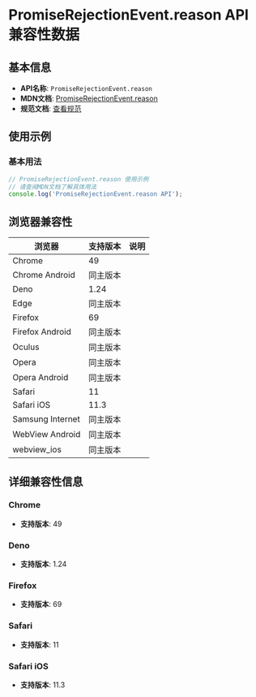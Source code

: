# PromiseRejectionEvent.reason API 兼容性数据

## 基本信息

- **API名称**: `PromiseRejectionEvent.reason`
- **MDN文档**: [PromiseRejectionEvent.reason](https://developer.mozilla.org/docs/Web/API/PromiseRejectionEvent/reason)
- **规范文档**: [查看规范](https://html.spec.whatwg.org/multipage/webappapis.html#dom-promiserejectionevent-reason)

## 使用示例

### 基本用法

```javascript
// PromiseRejectionEvent.reason 使用示例
// 请查阅MDN文档了解具体用法
console.log('PromiseRejectionEvent.reason API');
```

## 浏览器兼容性

| 浏览器 | 支持版本 | 说明 |
|--------|----------|------|
| Chrome | 49 |  |
| Chrome Android | 同主版本 |  |
| Deno | 1.24 |  |
| Edge | 同主版本 |  |
| Firefox | 69 |  |
| Firefox Android | 同主版本 |  |
| Oculus | 同主版本 |  |
| Opera | 同主版本 |  |
| Opera Android | 同主版本 |  |
| Safari | 11 |  |
| Safari iOS | 11.3 |  |
| Samsung Internet | 同主版本 |  |
| WebView Android | 同主版本 |  |
| webview_ios | 同主版本 |  |

## 详细兼容性信息

### Chrome

- **支持版本**: 49

### Deno

- **支持版本**: 1.24

### Firefox

- **支持版本**: 69

### Safari

- **支持版本**: 11

### Safari iOS

- **支持版本**: 11.3

